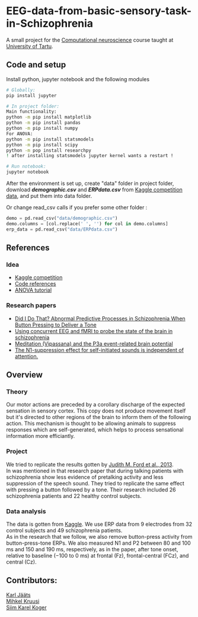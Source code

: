 # EEG-data-from-basic-sensory-task-in-Schizophrenia

A small project for the [Computational neuroscience](https://courses.cs.ut.ee/2018/neuro/fall) course taught at [University of Tartu](https://www.ut.ee/en).

## Code and setup

Install python, jupyter notebook and the following modules

```bash
# Globally:
pip install jupyter

# In project folder:
Main functionality:
python -m pip install matplotlib
python -m pip install pandas
python -m pip install numpy   
For ANOVA:
python -m pip install statsmodels
python -m pip install scipy
python -m pop install researchpy
! after installing statsmodels jupyter kernel wants a restart !

# Run notebook:
jupyter notebook
```

After the environment is set up, create "data" folder in project folder, download ***demographic.csv*** and ***ERPdata.csv*** from [Kaggle competition data](https://www.kaggle.com/broach/button-tone-sz), and put them into data folder.

Or change read_csv calls if you prefer some other folder :   
```python
demo = pd.read_csv("data/demographic.csv")
demo.columns = [col.replace(' ', '') for col in demo.columns]
erp_data = pd.read_csv("data/ERPdata.csv")
```

## References

### Idea

- [Kaggle competition](https://www.kaggle.com/broach/button-tone-sz/home)  
- [Code references](https://www.kaggle.com/broach/replicating-did-i-do-that-paper-analyses-with-r)  
- [ANOVA tutorial](https://pythonfordatascience.org/anova-python/) 
### Research papers
- [Did I Do That? Abnormal Predictive Processes in Schizophrenia When Button Pressing to Deliver a Tone](https://www.ncbi.nlm.nih.gov/pmc/articles/PMC4059422/) 
- [Using concurrent EEG and fMRI to probe the state of the brain in schizophrenia](https://www.ncbi.nlm.nih.gov/pmc/articles/PMC5008052/)  
- [Meditation (Vipassana) and the P3a event-related brain potential](https://www.ncbi.nlm.nih.gov/pubmed/18845193)  
- [The N1-suppression effect for self-initiated sounds is independent of attention.](https://www.ncbi.nlm.nih.gov/pubmed/23281832)    

## Overview

### Theory
Our motor actions are preceded by a corollary discharge of the expected sensation in sensory cortex. This copy does not produce movement itself but it's directed to other regions of the brain to inform them of the following action. This mechanism is thought to be allowing animals to suppress responses which are self-generated, which helps to process sensational information more efficiantly.

### Project    
We tried to replicate the results gotten by [Judith M. Ford et al., 2013](https://www.ncbi.nlm.nih.gov/pmc/articles/PMC4059422/).   
In was mentioned in that research paper that during talking patients with schizophrenia show less evidence of pretalking activity and less suppression of the speech sound. They tried to replicate the same effect with pressing a button followed by a tone. Their research included 26 schizophrenia patients and 22 healthy control subjects.   

### Data analysis
The data is gotten from [Kaggle](https://www.kaggle.com/broach/button-tone-sz). We use ERP data from 9 electrodes from 32 control subjects and 49 schizophrenia patients.   
As in the research that we follow, we also remove button-press activity from button-press-tone ERPs. We also measured N1 and P2 between 80 and 100 ms and 150 and 190 ms, respectively, as in the paper, after tone onset, relative to baseline (−100 to 0 ms) at frontal (Fz), frontal-central (FCz), and central (Cz).


## Contributors:

[Karl Jääts](https://github.com/karljaats)  
[Mihkel Kruusi](https://github.com/mihkelkruusi)  
[Siim Karel Koger](https://github.com/siimkkoger)  
